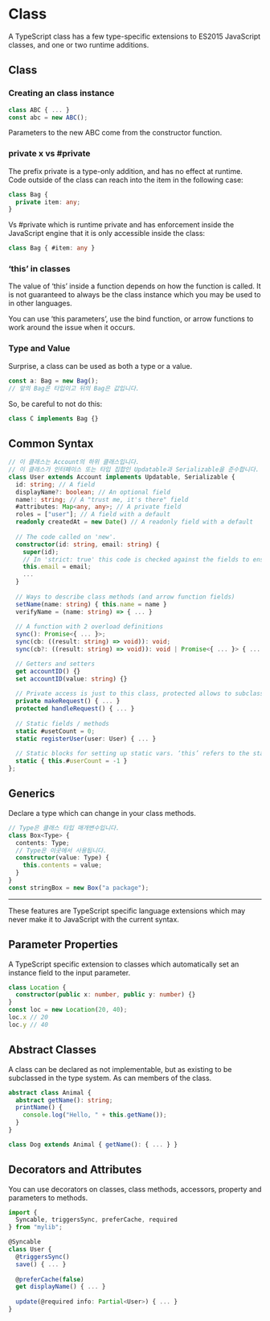 # Class

A TypeScript class has a few type-specific extensions to ES2015 JavaScript classes, and one or two runtime additions.

## Class

### Creating an class instance

```ts
class ABC { ... }
const abc = new ABC();
```

Parameters to the new ABC come from the constructor function.

### private x vs #private

The prefix private is a type-only addition, and has no effect at runtime. Code outside of the class can reach into the item in the following case:

```ts
class Bag {
  private item: any;
}
```

Vs #private which is runtime private and has enforcement inside the JavaScript engine that it is only accessible inside the class:

```ts
class Bag { #item: any }
```

### ‘this’ in classes

The value of ‘this’ inside a function depends on how the function is called. It is not guaranteed to always be the class instance which you may be used to in other languages.

You can use ‘this parameters’, use the bind function, or arrow functions to work around the issue when it occurs.

### Type and Value

Surprise, a class can be used as both a type or a value.

```ts
const a: Bag = new Bag();
// 앞의 Bag은 타입이고 뒤의 Bag은 값입니다.
```

So, be careful to not do this:

```ts
class C implements Bag {}
```

## Common Syntax

```ts
// 이 클래스는 Account의 하위 클래스입니다.
// 이 클래스가 인터페이스 또는 타입 집합인 Updatable과 Serializable을 준수합니다.
class User extends Account implements Updatable, Serializable {
  id: string; // A field
  displayName?: boolean; // An optional field
  name!: string; // A "trust me, it's there" field
  #attributes: Map<any, any>; // A private field
  roles = ["user"]; // A field with a default
  readonly createdAt = new Date() // A readonly field with a default
  
  // The code called on 'new'.
  constructor(id: string, email: string) {
    super(id);
    // In 'strict: true' this code is checked against the fields to ensure it is set up correctly
    this.email = email;
    ...
  }
  
  // Ways to describe class methods (and arrow function fields)
  setName(name: string) { this.name = name }
  verifyName = (name: string) => { ... }
  
  // A function with 2 overload definitions
  sync(): Promise<{ ... }>;
  sync(cb: ((result: string) => void)): void;
  sync(cb?: ((result: string) => void)): void | Promise<{ ... }> { ... }

  // Getters and setters
  get accountID() {}
  set accountID(value: string) {}
  
  // Private access is just to this class, protected allows to subclasses. Only used for type checking, public is the default.
  private makeRequest() { ... }
  protected handleRequest() { ... }
  
  // Static fields / methods
  static #usetCount = 0;
  static registerUser(user: User) { ... }
  
  // Static blocks for setting up static vars. ‘this’ refers to the static class
  static { this.#userCount = -1 }
};
```

## Generics

Declare a type which can change in your class methods.

```ts
// Type은 클래스 타입 매개변수입니다.
class Box<Type> {
  contents: Type;
  // Type은 이곳에서 사용됩니다.
  constructor(value: Type) {
    this.contents = value;
  }
}
const stringBox = new Box("a package");
```

------

These features are TypeScript specific language extensions which may never make it to JavaScript with the current syntax.

## Parameter Properties

A TypeScript specific extension to classes which automatically set an instance field to the input parameter.

```ts
class Location {
  constructor(public x: number, public y: number) {}
}
const loc = new Location(20, 40);
loc.x // 20
loc.y // 40
```

## Abstract Classes

A class can be declared as not implementable, but as existing to be subclassed in the type system. As can members of the class.

```ts
abstract class Animal {
  abstract getName(): string;
  printName() {
    console.log("Hello, " + this.getName());
  }
}

class Dog extends Animal { getName(): { ... } }
```

## Decorators and Attributes

You can use decorators on classes, class methods, accessors, property and parameters to methods.

``` ts
import {
  Syncable, triggersSync, preferCache, required
} from "mylib";

@Syncable
class User {
  @triggersSync()
  save() { ... }
  
  @preferCache(false)
  get displayName() { ... }
  
  update(@required info: Partial<User>) { ... }
}
```

